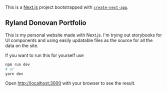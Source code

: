 This is a [Next.js](https://nextjs.org/) project bootstrapped with [`create-next-app`](https://github.com/vercel/next.js/tree/canary/packages/create-next-app).

## Ryland Donovan Portfolio

This is my personal website made with Next.js. I'm trying out storybooks for UI components and using easily updatable files as the source for all the data on the site.

If you want to run this for yourself use
```bash
npm run dev
# or
yarn dev
```

Open [http://localhost:3000](http://localhost:3000) with your browser to see the result.